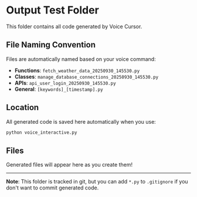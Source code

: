 # Output Test Folder

This folder contains all code generated by Voice Cursor.

## File Naming Convention

Files are automatically named based on your voice command:

- **Functions**: `fetch_weather_data_20250930_145530.py`
- **Classes**: `manage_database_connections_20250930_145530.py`
- **APIs**: `api_user_login_20250930_145530.py`
- **General**: `[keywords]_[timestamp].py`

## Location

All generated code is saved here automatically when you use:
```bash
python voice_interactive.py
```

## Files

Generated files will appear here as you create them!

---

**Note**: This folder is tracked in git, but you can add `*.py` to `.gitignore` if you don't want to commit generated code.